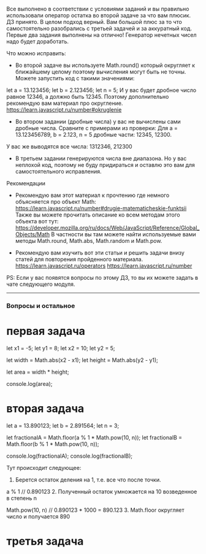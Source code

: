 Все выполнено в соответствии с условиями заданий и вы правильно использовали оператор остатка во второй задаче за что вам плюсик. ДЗ принято.
В целом подход верный. Вам большой плюс за то что самостоятельно разобрались с третьей задачей и за аккуратный код.
Первые два задания выполнены на отлично! Генератор нечетных чисел надо будет доработать.


Что можно исправить:
- Во второй задаче вы используете Math.round() который округляет к ближайшему целому поэтому вычисления могут быть не точны. Можете запустить код с такими значениями:

let a = 13.123456;
let b = 2.123456;
let n = 5;
И у вас будет дробное число равное 12346, а должно быть 12345. Поэтому дополнительно рекомендую вам материал про округление.
https://learn.javascript.ru/number#okruglenie

- Во втором задании (дробные числа) у вас не вычислены сами дробные числа. Сравните с примерами из проверки:
Для a = 13.123456789, b = 2.123, n = 5 дробные части: 12345, 12300.

У вас же выводятся все числа: 1312346, 212300

- В третьем задании генерируются числа  вне диапазона. Но у вас неплохой код, поэтому не буду придираться и оставлю это вам для самостоятельного исправления.

Рекомендации

- Рекомендую вам этот материал к прочтению где немного объясняется про объект Math:
https://learn.javascript.ru/number#drugie-matematicheskie-funktsii
Также вы можете прочитать описание ко всем методам этого объекта вот тут:
https://developer.mozilla.org/ru/docs/Web/JavaScript/Reference/Global_Objects/Math
В частности вы там можете найти используемые вами методы Math.round, Math.abs, Math.random и Math.pow.

- Рекомендую вам изучить вот эти статьи и решить задачи внизу статей для повторения пройденного материала.
https://learn.javascript.ru/operators
https://learn.javascript.ru/number

PS: Если у вас появятся вопросы по этому ДЗ, то вы их можете задать в чате следующего модуля.

------------------
### Вопросы и остальное

# первая задача
let x1 = -5;
let y1 = 8;
let x2 = 10;
let y2 = 5;

let width = Math.abs(x2 - x1);
let height = Math.abs(y2 - y1);

let area = width * height;

console.log(area);

# вторая задача
let a = 13.890123;
let b = 2.891564;
let n = 3;

let fractionalA = Math.floor(a % 1 * Math.pow(10, n));
let fractionalB = Math.floor(b % 1 * Math.pow(10, n));

console.log(fractionalA);
console.log(fractionalB);

Тут происходит следующее:

1. Берется остаток деления на 1, т.е. все что после точки.

a % 1 // 0.890123
2. Полученный остаток умножается на 10 возведенное в степень n

Math.pow(10, n) // 0.890123 * 1000 = 890.123
3. Math.floor округляет число и получается 890

# третья задача
